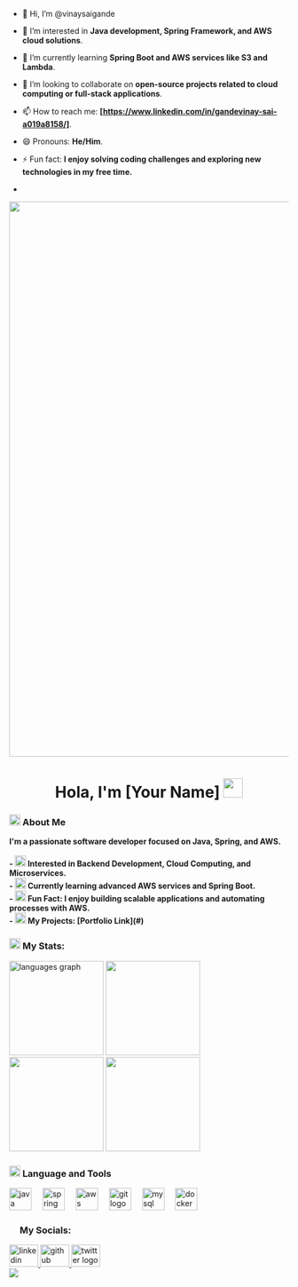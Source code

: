 - 👋 Hi, I’m @vinaysaigande
- 👀 I’m interested in **Java development, Spring Framework, and AWS cloud solutions**.
- 🌱 I’m currently learning **Spring Boot and AWS services like S3 and Lambda**.
- 💞️ I’m looking to collaborate on **open-source projects related to cloud computing or full-stack applications**.
- 📫 How to reach me: **[https://www.linkedin.com/in/gandevinay-sai-a019a8158/]**.
- 😄 Pronouns: **He/Him**.
- ⚡ Fun fact: **I enjoy solving coding challenges and exploring new technologies in my free time.**

- 

<img src="https://user-images.githubusercontent.com/74038190/225813708-98b745f2-7d22-48cf-9150-083f1b00d6c9.gif" width="1000">

<h1 align="center"><b>Hola, I'm [Your Name] <img src="https://user-images.githubusercontent.com/74038190/226127913-88de86d3-8437-45b9-a3b6-e746b47f655a.gif" height="35px"></b></h1>

<h3 align="left"><img src="https://user-images.githubusercontent.com/74038190/235223604-c9f38e6d-e9df-4608-abeb-ae7fbdf46bfd.gif" height="20px"> About Me</h3>
<p align="left"><b>I'm a passionate software developer focused on Java, Spring, and AWS.<br><br>
  - <img src="https://user-images.githubusercontent.com/74038190/236119650-f49991cf-21c3-46ef-a947-760ab27a10d0.gif" height="20px"> Interested in Backend Development, Cloud Computing, and Microservices.<br>
  - <img src="https://user-images.githubusercontent.com/74038190/216122041-518ac897-8d92-4c6b-9b3f-ca01dcaf38ee.png" height="20px"> Currently learning advanced AWS services and Spring Boot.<br>
  - <img src="https://user-images.githubusercontent.com/74038190/235223599-0eadbd7c-c916-4f24-af9d-9242730e6172.gif" height="20px"> Fun Fact: I enjoy building scalable applications and automating processes with AWS.<br>
  - <img src="https://user-images.githubusercontent.com/74038190/235223585-049a7ac0-b529-416d-b504-ed24aea7d99b.gif" height="20px"> My Projects: [Portfolio Link](#)</b></p>

<h3 align="left"><img src="https://user-images.githubusercontent.com/74038190/226127913-88de86d3-8437-45b9-a3b6-e746b47f655a.gif" height="20"> My Stats:</h3>
<div align="left">
  <div>
    <img src="https://github-readme-stats.vercel.app/api/top-langs/?username=your-github-username&hide_progress=true&theme=shadow_green" height="170vh" alt="languages graph" />
    <img src="https://streak-stats.demolab.com?user=your-github-username&locale=en&mode=daily&theme=shadow_green&hide_border=false&border_radius=5&order=3" height="170vh"/>
  </div>
  <div>
    <img src="https://github-readme-stats.vercel.app/api?username=your-github-username&theme=shadow_green&show_icons=true&rank_icon=github" height="170vh"/>
    <img src="https://spotify-recently-played-readme.vercel.app/api?user=your-spotify-user-id&count=3" height="170vh"/>
  </div>
</div>

<h3 align="left"><img src="https://user-images.githubusercontent.com/74038190/212284087-bbe7e430-757e-4901-90bf-4cd2ce3e1852.gif" height="20"> Language and Tools</h3>
<div align="left">
  <img src="https://cdn.jsdelivr.net/gh/devicons/devicon/icons/java/java-original-wordmark.svg" height="40" alt="java logo" />
  <img width="12" />
  <img src="https://cdn.jsdelivr.net/gh/devicons/devicon/icons/spring/spring-original-wordmark.svg" height="40" alt="spring logo" />
  <img width="12" />
  <img src="https://cdn.jsdelivr.net/gh/devicons/devicon/icons/aws/aws-original-wordmark.svg" height="40" alt="aws logo" />
  <img width="12" />
  <img src="https://cdn.jsdelivr.net/gh/devicons/devicon/icons/git/git-original-wordmark.svg" height="40" alt="git logo" />
  <img width="12" />
  <img src="https://cdn.jsdelivr.net/gh/devicons/devicon/icons/mysql/mysql-original-wordmark.svg" height="40" alt="mysql logo" />
  <img width="12" />
  <img src="https://cdn.jsdelivr.net/gh/devicons/devicon/icons/docker/docker-original-wordmark.svg" height="40" alt="docker logo" />
</div>

<h3 align="left"><img src="https://user-images.githubusercontent.com/74038190/215283043-76c34df4-b495-46c3-b174-7aca38032b91.gif" height="15"> My Socials:</h3>
<div align="left">
  <a href="https://www.linkedin.com/in/gandevinay-sai-a019a8158/ target="_blank">
    <img src="https://raw.githubusercontent.com/maurodesouza/profile-readme-generator/master/src/assets/icons/social/linkedin/default.svg" width="52" height="40" alt="linkedin logo" />
  </a>
  <a href="https://github.com/your-github-username" target="_blank">
    <img src="https://raw.githubusercontent.com/maurodesouza/profile-readme-generator/master/src/assets/icons/social/github/default.svg" width="52" height="40" alt="github logo" />
  </a>
  <a href="https://twitter.com/your-twitter" target="_blank">
    <img src="https://raw.githubusercontent.com/maurodesouza/profile-readme-generator/master/src/assets/icons/social/twitter/default.svg" width="52" height="40" alt="twitter logo" />
  </a>
</div>

<img align="left" src="https://komarev.com/ghpvc/?username=your-github-username&style=for-the-badge&color=brightgreen" >
